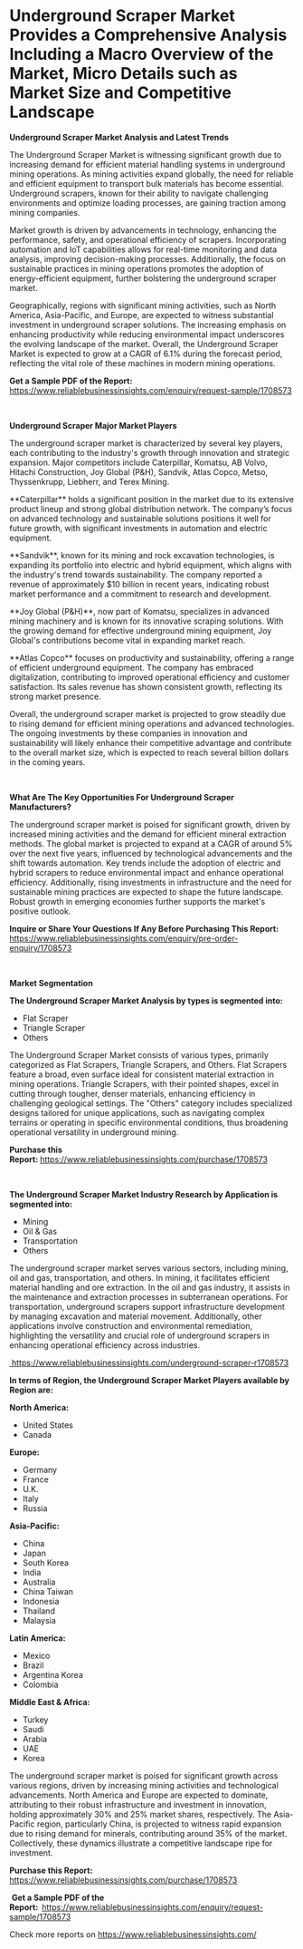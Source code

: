<p><h1>Underground Scraper Market Provides a Comprehensive Analysis Including a Macro Overview of the Market, Micro Details such as Market Size and Competitive Landscape</h1></p><p><strong>Underground Scraper Market Analysis and Latest Trends</strong></p>
<p><p>The Underground Scraper Market is witnessing significant growth due to increasing demand for efficient material handling systems in underground mining operations. As mining activities expand globally, the need for reliable and efficient equipment to transport bulk materials has become essential. Underground scrapers, known for their ability to navigate challenging environments and optimize loading processes, are gaining traction among mining companies.</p><p>Market growth is driven by advancements in technology, enhancing the performance, safety, and operational efficiency of scrapers. Incorporating automation and IoT capabilities allows for real-time monitoring and data analysis, improving decision-making processes. Additionally, the focus on sustainable practices in mining operations promotes the adoption of energy-efficient equipment, further bolstering the underground scraper market.</p><p>Geographically, regions with significant mining activities, such as North America, Asia-Pacific, and Europe, are expected to witness substantial investment in underground scraper solutions. The increasing emphasis on enhancing productivity while reducing environmental impact underscores the evolving landscape of the market. Overall, the Underground Scraper Market is expected to grow at a CAGR of 6.1% during the forecast period, reflecting the vital role of these machines in modern mining operations.</p></p>
<p><strong>Get a Sample PDF of the Report:&nbsp;</strong> <a href="https://www.reliablebusinessinsights.com/enquiry/request-sample/1708573?utm_campaign=3499&utm_medium=2&utm_source=Github&utm_content=ia&utm_term=10042025&utm_id=underground-scraper">https://www.reliablebusinessinsights.com/enquiry/request-sample/1708573</a></p>
<p>&nbsp;</p>
<p><strong>Underground Scraper Major Market Players</strong></p>
<p><p>The underground scraper market is characterized by several key players, each contributing to the industry's growth through innovation and strategic expansion. Major competitors include Caterpillar, Komatsu, AB Volvo, Hitachi Construction, Joy Global (P&H), Sandvik, Atlas Copco, Metso, Thyssenkrupp, Liebherr, and Terex Mining.</p><p>**Caterpillar** holds a significant position in the market due to its extensive product lineup and strong global distribution network. The company’s focus on advanced technology and sustainable solutions positions it well for future growth, with significant investments in automation and electric equipment.</p><p>**Sandvik**, known for its mining and rock excavation technologies, is expanding its portfolio into electric and hybrid equipment, which aligns with the industry's trend towards sustainability. The company reported a revenue of approximately $10 billion in recent years, indicating robust market performance and a commitment to research and development.</p><p>**Joy Global (P&H)**, now part of Komatsu, specializes in advanced mining machinery and is known for its innovative scraping solutions. With the growing demand for effective underground mining equipment, Joy Global's contributions become vital in expanding market reach.</p><p>**Atlas Copco** focuses on productivity and sustainability, offering a range of efficient underground equipment. The company has embraced digitalization, contributing to improved operational efficiency and customer satisfaction. Its sales revenue has shown consistent growth, reflecting its strong market presence.</p><p>Overall, the underground scraper market is projected to grow steadily due to rising demand for efficient mining operations and advanced technologies. The ongoing investments by these companies in innovation and sustainability will likely enhance their competitive advantage and contribute to the overall market size, which is expected to reach several billion dollars in the coming years.</p></p>
<p>&nbsp;</p>
<p><strong>What Are The Key Opportunities For Underground Scraper Manufacturers?</strong></p>
<p><p>The underground scraper market is poised for significant growth, driven by increased mining activities and the demand for efficient mineral extraction methods. The global market is projected to expand at a CAGR of around 5% over the next five years, influenced by technological advancements and the shift towards automation. Key trends include the adoption of electric and hybrid scrapers to reduce environmental impact and enhance operational efficiency. Additionally, rising investments in infrastructure and the need for sustainable mining practices are expected to shape the future landscape. Robust growth in emerging economies further supports the market's positive outlook.</p></p>
<p><strong>Inquire or Share Your Questions If Any Before Purchasing This Report:</strong> <a href="https://www.reliablebusinessinsights.com/enquiry/pre-order-enquiry/1708573?utm_campaign=3499&utm_medium=2&utm_source=Github&utm_content=ia&utm_term=10042025&utm_id=underground-scraper">https://www.reliablebusinessinsights.com/enquiry/pre-order-enquiry/1708573</a></p>
<p>&nbsp;</p>
<p><strong>Market Segmentation</strong></p>
<p><strong>The Underground Scraper Market Analysis by types is segmented into:</strong></p>
<p><ul><li>Flat Scraper</li><li>Triangle Scraper</li><li>Others</li></ul></p>
<p><p>The Underground Scraper Market consists of various types, primarily categorized as Flat Scrapers, Triangle Scrapers, and Others. Flat Scrapers feature a broad, even surface ideal for consistent material extraction in mining operations. Triangle Scrapers, with their pointed shapes, excel in cutting through tougher, denser materials, enhancing efficiency in challenging geological settings. The "Others" category includes specialized designs tailored for unique applications, such as navigating complex terrains or operating in specific environmental conditions, thus broadening operational versatility in underground mining.</p></p>
<p><strong>Purchase this Report:&nbsp;</strong><a href="https://www.reliablebusinessinsights.com/purchase/1708573?utm_campaign=3499&utm_medium=2&utm_source=Github&utm_content=ia&utm_term=10042025&utm_id=underground-scraper">https://www.reliablebusinessinsights.com/purchase/1708573</a></p>
<p>&nbsp;</p>
<p><strong>The Underground Scraper Market Industry Research by Application is segmented into:</strong></p>
<p><ul><li>Mining</li><li>Oil & Gas</li><li>Transportation</li><li>Others</li></ul></p>
<p><p>The underground scraper market serves various sectors, including mining, oil and gas, transportation, and others. In mining, it facilitates efficient material handling and ore extraction. In the oil and gas industry, it assists in the maintenance and extraction processes in subterranean operations. For transportation, underground scrapers support infrastructure development by managing excavation and material movement. Additionally, other applications involve construction and environmental remediation, highlighting the versatility and crucial role of underground scrapers in enhancing operational efficiency across industries.</p></p>
<p><a href="https://www.reliablebusinessinsights.com/underground-scraper-r1708573?utm_campaign=3499&utm_medium=2&utm_source=Github&utm_content=ia&utm_term=10042025&utm_id=underground-scraper">&nbsp;https://www.reliablebusinessinsights.com/underground-scraper-r1708573</a></p>
<p><strong>In terms of Region, the Underground Scraper Market Players available by Region are:</strong></p>
<p>
    <p> <strong> North America: </strong>
        <ul>
            <li>United States</li>
            <li>Canada</li>
        </ul>
        </p> 
    <p> <strong> Europe: </strong>
        <ul>
            <li>Germany</li>
            <li>France</li>
            <li>U.K.</li>
            <li>Italy</li>
            <li>Russia</li>
        </ul>
        </p> 
    <p> <strong> Asia-Pacific: </strong>
        <ul>
            <li>China</li>
            <li>Japan</li>
            <li>South Korea</li>
            <li>India</li>
            <li>Australia</li>
            <li>China Taiwan</li>
            <li>Indonesia</li>
            <li>Thailand</li>
            <li>Malaysia</li>
        </ul>
        </p> 
    <p> <strong> Latin America: </strong>
        <ul>
            <li>Mexico</li>
            <li>Brazil</li>
            <li>Argentina Korea</li>
            <li>Colombia</li>
        </ul>
        </p> 
    <p> <strong> Middle East & Africa: </strong>
        <ul>
            <li>Turkey</li>
            <li>Saudi</li>
            <li>Arabia</li>
            <li>UAE</li>
            <li>Korea</li>
        </ul>
    </p>
    </p>
<p><p>The underground scraper market is poised for significant growth across various regions, driven by increasing mining activities and technological advancements. North America and Europe are expected to dominate, attributing to their robust infrastructure and investment in innovation, holding approximately 30% and 25% market shares, respectively. The Asia-Pacific region, particularly China, is projected to witness rapid expansion due to rising demand for minerals, contributing around 35% of the market. Collectively, these dynamics illustrate a competitive landscape ripe for investment.</p></p>
<p><strong>Purchase this Report: </strong><a href="https://www.reliablebusinessinsights.com/purchase/1708573?utm_campaign=3499&utm_medium=2&utm_source=Github&utm_content=ia&utm_term=10042025&utm_id=underground-scraper">https://www.reliablebusinessinsights.com/purchase/1708573</a></p>
<p>&nbsp;<strong>Get a Sample PDF of the Report:&nbsp;&nbsp;</strong><a href="https://www.reliablebusinessinsights.com/enquiry/request-sample/1708573?utm_campaign=3499&utm_medium=2&utm_source=Github&utm_content=ia&utm_term=10042025&utm_id=underground-scraper">https://www.reliablebusinessinsights.com/enquiry/request-sample/1708573</a></p>
<p><strong></strong></p>
<p>Check more reports on <a href="https://www.reliablebusinessinsights.com/?utm_campaign=3499&utm_medium=2&utm_source=Github&utm_content=ia&utm_term=10042025&utm_id=underground-scraper">https://www.reliablebusinessinsights.com/</a></p>